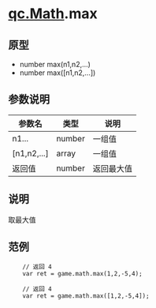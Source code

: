 # [qc.Math](README.md).max

## 原型
* number max(n1,n2,...)
* number max([n1,n2,...])

## 参数说明
| 参数名 | 类型 | 说明 |
| ------------- | ------------- | -------------|
| n1... | number | 一组值 |
| [n1,n2,...] | array | 一组值 |
| 返回值 | number | 返回最大值 |

## 说明
取最大值

## 范例
````
    // 返回 4
    var ret = game.math.max(1,2,-5,4);

    // 返回 4
    var ret = game.math.max([1,2,-5,4]);
````
